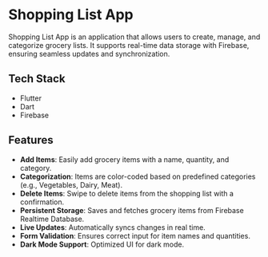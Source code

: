 # Shopping List App

Shopping List App is an application that allows users to create, manage, and categorize grocery lists. It supports real-time data storage with Firebase, ensuring seamless updates and synchronization.

## Tech Stack

- Flutter  
- Dart  
- Firebase 

## Features

- **Add Items**: Easily add grocery items with a name, quantity, and category.  
- **Categorization**: Items are color-coded based on predefined categories (e.g., Vegetables, Dairy, Meat).  
- **Delete Items**: Swipe to delete items from the shopping list with a confirmation.  
- **Persistent Storage**: Saves and fetches grocery items from Firebase Realtime Database.  
- **Live Updates**: Automatically syncs changes in real time.  
- **Form Validation**: Ensures correct input for item names and quantities.  
- **Dark Mode Support**: Optimized UI for dark mode.  
